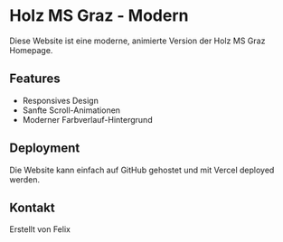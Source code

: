 # Holz MS Graz - Modern

Diese Website ist eine moderne, animierte Version der Holz MS Graz Homepage.

## Features
- Responsives Design
- Sanfte Scroll-Animationen
- Moderner Farbverlauf-Hintergrund

## Deployment
Die Website kann einfach auf GitHub gehostet und mit Vercel deployed werden.

## Kontakt
Erstellt von Felix


